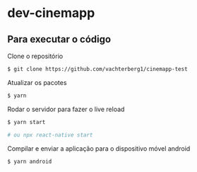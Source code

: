 
# dev-cinemapp

## Para executar o código

Clone o repositório

```bash
$ git clone https://github.com/vachterberg1/cinemapp-test
```

Atualizar os pacotes

```bash
$ yarn
```

Rodar o servidor para fazer o live reload

```bash
$ yarn start

# ou npx react-native start
```

Compilar e enviar a aplicação para o dispositivo móvel android

```bash
$ yarn android
